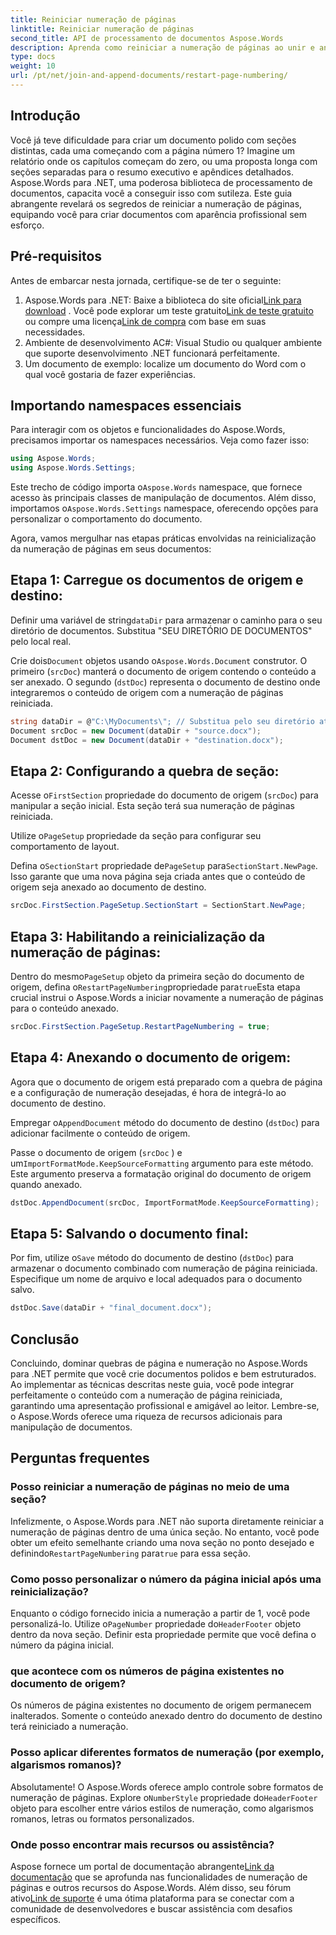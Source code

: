 ```yaml
---
title: Reiniciar numeração de páginas
linktitle: Reiniciar numeração de páginas
second_title: API de processamento de documentos Aspose.Words
description: Aprenda como reiniciar a numeração de páginas ao unir e anexar documentos do Word usando o Aspose.Words para .NET.
type: docs
weight: 10
url: /pt/net/join-and-append-documents/restart-page-numbering/
---
```

## Introdução

Você já teve dificuldade para criar um documento polido com seções distintas, cada uma começando com a página número 1? Imagine um relatório onde os capítulos começam do zero, ou uma proposta longa com seções separadas para o resumo executivo e apêndices detalhados. Aspose.Words para .NET, uma poderosa biblioteca de processamento de documentos, capacita você a conseguir isso com sutileza. Este guia abrangente revelará os segredos de reiniciar a numeração de páginas, equipando você para criar documentos com aparência profissional sem esforço.

## Pré-requisitos

Antes de embarcar nesta jornada, certifique-se de ter o seguinte:

1.  Aspose.Words para .NET: Baixe a biblioteca do site oficial[Link para download](https://releases.aspose.com/words/net/) . Você pode explorar um teste gratuito[Link de teste gratuito](https://releases.aspose.com/) ou compre uma licença[Link de compra](https://purchase.aspose.com/buy) com base em suas necessidades.
2. Ambiente de desenvolvimento AC#: Visual Studio ou qualquer ambiente que suporte desenvolvimento .NET funcionará perfeitamente.
3. Um documento de exemplo: localize um documento do Word com o qual você gostaria de fazer experiências.

## Importando namespaces essenciais

Para interagir com os objetos e funcionalidades do Aspose.Words, precisamos importar os namespaces necessários. Veja como fazer isso:

```csharp
using Aspose.Words;
using Aspose.Words.Settings;
```

 Este trecho de código importa o`Aspose.Words` namespace, que fornece acesso às principais classes de manipulação de documentos. Além disso, importamos o`Aspose.Words.Settings` namespace, oferecendo opções para personalizar o comportamento do documento.


Agora, vamos mergulhar nas etapas práticas envolvidas na reinicialização da numeração de páginas em seus documentos:

## Etapa 1: Carregue os documentos de origem e destino:

Definir uma variável de string`dataDir` para armazenar o caminho para o seu diretório de documentos. Substitua "SEU DIRETÓRIO DE DOCUMENTOS" pelo local real.

 Crie dois`Document` objetos usando o`Aspose.Words.Document` construtor. O primeiro (`srcDoc`) manterá o documento de origem contendo o conteúdo a ser anexado. O segundo (`dstDoc`) representa o documento de destino onde integraremos o conteúdo de origem com a numeração de páginas reiniciada.

```csharp
string dataDir = @"C:\MyDocuments\"; // Substitua pelo seu diretório atual
Document srcDoc = new Document(dataDir + "source.docx");
Document dstDoc = new Document(dataDir + "destination.docx");
```

## Etapa 2: Configurando a quebra de seção:

 Acesse o`FirstSection` propriedade do documento de origem (`srcDoc`) para manipular a seção inicial. Esta seção terá sua numeração de páginas reiniciada.

 Utilize o`PageSetup` propriedade da seção para configurar seu comportamento de layout.

 Defina o`SectionStart` propriedade de`PageSetup` para`SectionStart.NewPage`. Isso garante que uma nova página seja criada antes que o conteúdo de origem seja anexado ao documento de destino.

```csharp
srcDoc.FirstSection.PageSetup.SectionStart = SectionStart.NewPage;
```

## Etapa 3: Habilitando a reinicialização da numeração de páginas:

 Dentro do mesmo`PageSetup` objeto da primeira seção do documento de origem, defina o`RestartPageNumbering`propriedade para`true`Esta etapa crucial instrui o Aspose.Words a iniciar novamente a numeração de páginas para o conteúdo anexado.

```csharp
srcDoc.FirstSection.PageSetup.RestartPageNumbering = true;
```

## Etapa 4: Anexando o documento de origem:

Agora que o documento de origem está preparado com a quebra de página e a configuração de numeração desejadas, é hora de integrá-lo ao documento de destino.

 Empregar o`AppendDocument` método do documento de destino (`dstDoc`) para adicionar facilmente o conteúdo de origem.

Passe o documento de origem (`srcDoc` ) e um`ImportFormatMode.KeepSourceFormatting` argumento para este método. Este argumento preserva a formatação original do documento de origem quando anexado.

```csharp
dstDoc.AppendDocument(srcDoc, ImportFormatMode.KeepSourceFormatting);
```

## Etapa 5: Salvando o documento final:

 Por fim, utilize o`Save` método do documento de destino (`dstDoc`) para armazenar o documento combinado com numeração de página reiniciada. Especifique um nome de arquivo e local adequados para o documento salvo.

```csharp
dstDoc.Save(dataDir + "final_document.docx");
```

## Conclusão

Concluindo, dominar quebras de página e numeração no Aspose.Words para .NET permite que você crie documentos polidos e bem estruturados. Ao implementar as técnicas descritas neste guia, você pode integrar perfeitamente o conteúdo com a numeração de página reiniciada, garantindo uma apresentação profissional e amigável ao leitor. Lembre-se, o Aspose.Words oferece uma riqueza de recursos adicionais para manipulação de documentos.

## Perguntas frequentes

### Posso reiniciar a numeração de páginas no meio de uma seção?

 Infelizmente, o Aspose.Words para .NET não suporta diretamente reiniciar a numeração de páginas dentro de uma única seção. No entanto, você pode obter um efeito semelhante criando uma nova seção no ponto desejado e definindo`RestartPageNumbering` para`true` para essa seção.

### Como posso personalizar o número da página inicial após uma reinicialização?

 Enquanto o código fornecido inicia a numeração a partir de 1, você pode personalizá-lo. Utilize o`PageNumber` propriedade do`HeaderFooter` objeto dentro da nova seção. Definir esta propriedade permite que você defina o número da página inicial.

### que acontece com os números de página existentes no documento de origem?

Os números de página existentes no documento de origem permanecem inalterados. Somente o conteúdo anexado dentro do documento de destino terá reiniciado a numeração.

### Posso aplicar diferentes formatos de numeração (por exemplo, algarismos romanos)?

 Absolutamente! O Aspose.Words oferece amplo controle sobre formatos de numeração de páginas. Explore o`NumberStyle` propriedade do`HeaderFooter` objeto para escolher entre vários estilos de numeração, como algarismos romanos, letras ou formatos personalizados.

### Onde posso encontrar mais recursos ou assistência?

 Aspose fornece um portal de documentação abrangente[Link da documentação](https://reference.aspose.com/words/net/) que se aprofunda nas funcionalidades de numeração de páginas e outros recursos do Aspose.Words. Além disso, seu fórum ativo[Link de suporte](https://forum.aspose.com/c/words/8) é uma ótima plataforma para se conectar com a comunidade de desenvolvedores e buscar assistência com desafios específicos.